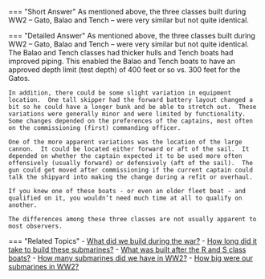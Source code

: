 
=== "Short Answer"
    As mentioned above, the three classes built during WW2 – Gato, Balao and Tench – were very similar but not quite identical.

=== "Detailed Answer"
    As mentioned above, the three classes built during WW2 – Gato, Balao and Tench – were very similar but not quite identical.  The Balao and Tench classes had thicker hulls and Tench boats had improved piping.  This enabled the Balao and Tench boats to have an approved depth limit (test depth) of 400 feet or so vs. 300 feet for the Gatos.

    In addition, there could be some slight variation in equipment location.  One tall skipper had the forward battery layout changed a bit so he could have a longer bunk and be able to stretch out.  These variations were generally minor and were limited by functionality.  Some changes depended on the preferences of the captains, most often on the commissioning (first) commanding officer.

    One of the more apparent variations was the location of the large cannon.  It could be located either forward or aft of the sail.  It depended on whether the captain expected it to be used more often offensively (usually forward) or defensively (aft of the sail).  The gun could get moved after commissioning if the current captain could talk the shipyard into making the change during a refit or overhaul.

    If you knew one of these boats - or even an older fleet boat - and qualified on it, you wouldn’t need much time at all to qualify on another.

    The differences among these three classes are not usually apparent to most observers.

=== "Related Topics"
    - [What did we build during the war?](../FAQs/what-did-we-build-during-the-war.md)
    - [How long did it take to build these submarines?](../FAQs/how-long-did-it-take-to-build-these-submarines.md)
    - [What was built after the R and S class boats?](../FAQs/what-was-built-after-the-r-and-s-class-boats.md)
    - [How many submarines did we have in WW2?](../FAQs/how-many-submarines-did-we-have-in-ww2.md)
    - [How big were our submarines in WW2?](../FAQs/how-big-were-our-submarines-in-ww2.md)
